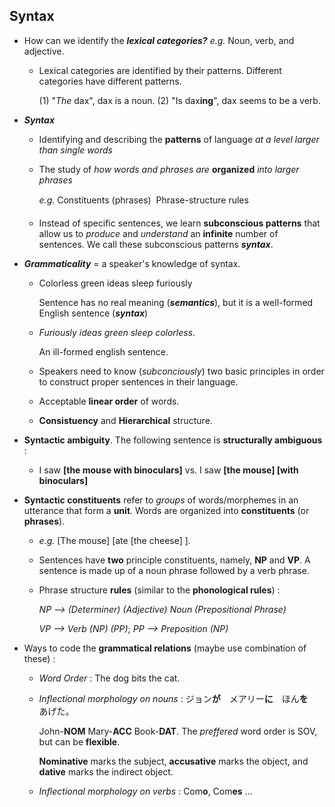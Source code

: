 ## Syntax

- How can we identify the ***lexical categories?***   *e.g.*   Noun, verb, and adjective.

    - Lexical categories are identified by their patterns. Different categories have different patterns.

        (1) "*The* dax", dax is a noun.
        (2) "Is dax**ing**", dax seems to be a verb. 

- ***Syntax*** 

    - Identifying and describing the **patterns** of language *at a level larger than single words* 

    - The study of *how words and phrases are* **organized** *into larger phrases* 

        *e.g.*   Constituents (phrases)   Phrase-structure rules 

    - Instead of specific sentences, we learn **subconscious patterns** that allow us to *produce* and *understand* an **infinite** number of sentences. We call these subconscious patterns ***syntax***.

- ***Grammaticality*** = a speaker's knowledge of syntax. 

    - Colorless green ideas sleep furiously

        Sentence has no real meaning (***semantics***), but it is a well-formed English sentence (***syntax***)

    - *Furiously ideas green sleep colorless*.

        An ill-formed english sentence.

    - Speakers need to know (*subconciously*) two basic principles in order to construct proper sentences in their language.

    - Acceptable **linear order** of words.

    - **Consistuency** and **Hierarchical** structure.

- **Syntactic ambiguity**. The following sentence is **structurally ambiguous** :

    - I saw **[the mouse with binoculars]**  vs.  I saw **[the mouse\] [with binoculars]** 

- **Syntactic constituents** refer to *groups* of words/morphemes in an utterance that form a **unit**. Words are organized into **constituents** (or **phrases**).

    - *e.g.*   [The mouse\] [ate [the cheese] ].

    - Sentences have **two** principle constituents, namely, **NP** and **VP**. A sentence is made up of a noun phrase followed by a verb phrase.

    - Phrase structure **rules** (similar to the **phonological rules**) : 

        *NP —> (Determiner) (Adjective) Noun (Prepositional Phrase)*

        *VP —> Verb (NP) (PP)*;                         *PP —> Preposition (NP)*

- Ways to code the **grammatical relations** (maybe use combination of these) :

    - *Word Order* :  The dog bits the cat.

    - *Inflectional morphology on nouns* : ジョン**が**　メアリー**に**　ほん**を**　あげた。

        John-**NOM**  Mary-**ACC**   Book-**DAT**. The *preffered* word order is SOV, but can be **flexible**.

        **Nominative** marks the subject, **accusative** marks the object, and **dative** marks the indirect object.

    - *Inflectional morphology on verbs* :  Com**o**, Com**es** ... 